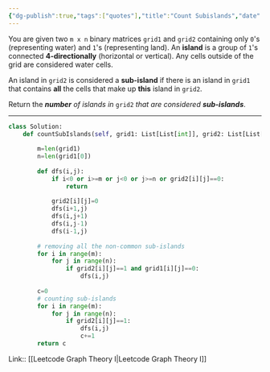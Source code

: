 ```yaml
---
{"dg-publish":true,"tags":["quotes"],"title":"Count Subislands","date":"2023-01-09T11:20:29+04:00","modified_at":"2023-01-09T11:44:22+04:00","permalink":"/quotes/202301091120/","dgHomeLink":false,"dgPassFrontmatter":true}
---
```



You are given two `m x n` binary matrices `grid1` and `grid2` containing only `0`'s (representing water) and `1`'s (representing land). An **island** is a group of `1`'s connected **4-directionally** (horizontal or vertical). Any cells outside of the grid are considered water cells.

An island in `grid2` is considered a **sub-island** if there is an island in `grid1` that contains **all** the cells that make up **this** island in `grid2`.

Return the _**number** of islands in_ `grid2` _that are considered **sub-islands**_.

---

```python
class Solution:
    def countSubIslands(self, grid1: List[List[int]], grid2: List[List[int]]) -> int:
        
        m=len(grid1)
        n=len(grid1[0])
        
        def dfs(i,j):
            if i<0 or i>=m or j<0 or j>=n or grid2[i][j]==0:
                return
            
            grid2[i][j]=0
            dfs(i+1,j)
            dfs(i,j+1)
            dfs(i,j-1)
            dfs(i-1,j)
            
        # removing all the non-common sub-islands
        for i in range(m):
            for j in range(n):
                if grid2[i][j]==1 and grid1[i][j]==0:
                    dfs(i,j)
        
        c=0
        # counting sub-islands
        for i in range(m):
            for j in range(n):
                if grid2[i][j]==1:
                    dfs(i,j)
                    c+=1
        return c
```

Link:: [[Leetcode Graph Theory I|Leetcode Graph Theory I]]
